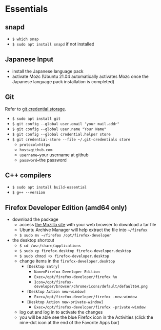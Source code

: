 # Essentials

## snapd
- `$ which snap`
- `$ sudo apt install snapd` if not installed

## Japanese Input

- install the Japanese language pack
- activate Mozc (Ubuntu 21.04 automatically activates Mozc once the Japanese language pack installation is completed)

## Git

Refer to [git credential storage](https://git-scm.com/book/en/v2/Git-Tools-Credential-Storage).

- `$ sudo apt install git`
- `$ git config --global user.email "your mail.addr"`
- `$ git config --global user.name "Your Name"`
- `$ git config --global credential.helper store`
- `$ git credential-store --file ~/.git-credentials store`
  - `protocol=https`
  - `host=github.com`
  - `username=`your username at github
  - `password=`the password

## C++ compilers

- `$ sudo apt install build-essential`
- `$ g++ --version`


## Firefox Developer Edition (amd64 only)

- download the package
  - access [the Mozilla site](`https://www.mozilla.org/en-US/firefox/developer/`) with your web browser to download a tar file
  - Ubuntu Archive Manager will help extract the file into `~/firefox`
  - `$ sudo mv ~/firefox /opt/firefox-developer`
- the desktop shortcut
  - `$ cd /usr/share/applications`
  - `$ sudo cp firefox.desktop firefox-developer.desktop`
  - `$ sudo chmod +x firefox-developer.desktop`
  - change items in the `firefox-developer.desktop`
    - `[Desktop Entry]`
      - `Name=Firefox Developer Edition`
      - `Exec=/opt/firefox-developer/firefox %u`
      - `Icon=/opt/firefox-developer/browser/chrome/icons/default/default64.png`
    - `[Desktop Action new-window]`
      - `Exec=/opt/firefox-developer/firefox -new-window`
    - `[Desktop Action new-private-window]`
      - `Exec=/opt/firefox-developer/firefox -private-window`
  - log out and log in to activate the changes
  - you will be able see the blue Firefox icon in the Activities (click the nine-dot icon at the end of the Favorite Apps bar)


